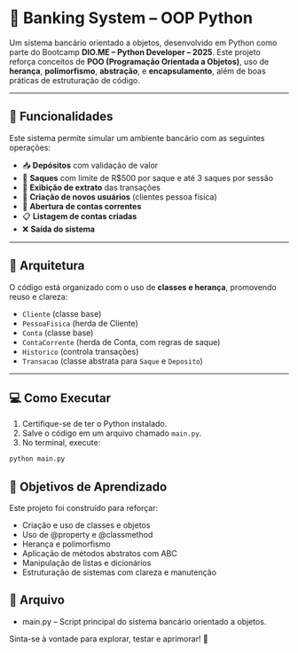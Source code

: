 # 💼 Banking System – OOP Python

Um sistema bancário orientado a objetos, desenvolvido em Python como parte do Bootcamp **DIO.ME – Python Developer – 2025**. Este projeto reforça conceitos de **POO (Programação Orientada a Objetos)**, uso de **herança**, **polimorfismo**, **abstração**, e **encapsulamento**, além de boas práticas de estruturação de código.

---

## 📌 Funcionalidades

Este sistema permite simular um ambiente bancário com as seguintes operações:

- 📥 **Depósitos** com validação de valor  
- 💸 **Saques** com limite de R$500 por saque e até 3 saques por sessão  
- 📄 **Exibição de extrato** das transações  
- 🧾 **Criação de novos usuários** (clientes pessoa física)  
- 🏦 **Abertura de contas correntes**  
- 📋 **Listagem de contas criadas**  
- ❌ **Saída do sistema**

---

## 🧱 Arquitetura

O código está organizado com o uso de **classes e herança**, promovendo reuso e clareza:

- `Cliente` (classe base)  
- `PessoaFisica` (herda de Cliente)  
- `Conta` (classe base)  
- `ContaCorrente` (herda de Conta, com regras de saque)  
- `Historico` (controla transações)  
- `Transacao` (classe abstrata para `Saque` e `Deposito`)  

---

## 💻 Como Executar

1. Certifique-se de ter o Python instalado.  
2. Salve o código em um arquivo chamado `main.py`.  
3. No terminal, execute:

```bash
python main.py
```

## 🎯 Objetivos de Aprendizado
Este projeto foi construído para reforçar:

- Criação e uso de classes e objetos
- Uso de @property e @classmethod
- Herança e polimorfismo
- Aplicação de métodos abstratos com ABC
- Manipulação de listas e dicionários
- Estruturação de sistemas com clareza e manutenção

## 📁 Arquivo
- main.py – Script principal do sistema bancário orientado a objetos.

Sinta-se à vontade para explorar, testar e aprimorar! 🚀